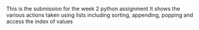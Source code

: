 This is the submission for the week 2 python assignment
It shows the various actions taken using lists including sorting, appending, popping and access the index of values